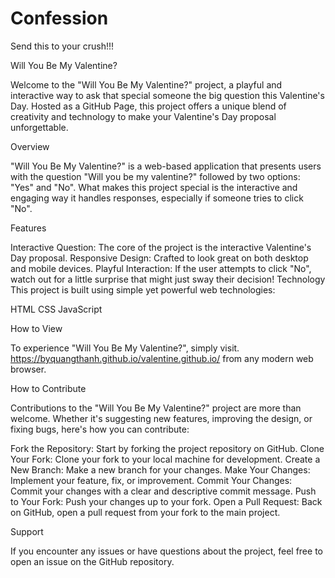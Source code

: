 # Confession
Send this to your crush!!!

Will You Be My Valentine?

Welcome to the "Will You Be My Valentine?" project, a playful and interactive way to ask that special someone the big question this Valentine's Day. Hosted as a GitHub Page, this project offers a unique blend of creativity and technology to make your Valentine's Day proposal unforgettable.

Overview

"Will You Be My Valentine?" is a web-based application that presents users with the question "Will you be my valentine?" followed by two options: "Yes" and "No". What makes this project special is the interactive and engaging way it handles responses, especially if someone tries to click "No".

Features

Interactive Question: The core of the project is the interactive Valentine's Day proposal.
Responsive Design: Crafted to look great on both desktop and mobile devices.
Playful Interaction: If the user attempts to click "No", watch out for a little surprise that might just sway their decision!
Technology
This project is built using simple yet powerful web technologies:

HTML
CSS
JavaScript

How to View

To experience "Will You Be My Valentine?", simply visit.  https://byquangthanh.github.io/valentine.github.io/ 
from any modern web browser.

How to Contribute

Contributions to the "Will You Be My Valentine?" project are more than welcome. Whether it's suggesting new features, improving the design, or fixing bugs, here's how you can contribute:

Fork the Repository: Start by forking the project repository on GitHub.
Clone Your Fork: Clone your fork to your local machine for development.
Create a New Branch: Make a new branch for your changes.
Make Your Changes: Implement your feature, fix, or improvement.
Commit Your Changes: Commit your changes with a clear and descriptive commit message.
Push to Your Fork: Push your changes up to your fork.
Open a Pull Request: Back on GitHub, open a pull request from your fork to the main project.

Support

If you encounter any issues or have questions about the project, feel free to open an issue on the GitHub repository.
